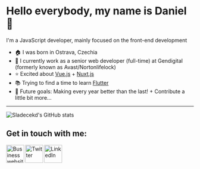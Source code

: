 # Hello everybody, my name is Daniel 👋
I'm a JavaScript developer, mainly focused on the front-end development
- 🏠 I was born in Ostrava, Czechia
- 🏢 I currently work as a senior web developer (full-time) at Gendigital (formerly known as Avast/Nortonlifelock)
- ⭐ Excited about [Vue.js](https://vuejs.org) + [Nuxt.js](https://nuxtjs.org)
- 📚 Trying to find a time to learn [Flutter](https://flutter.dev)
- 🚀 Future goals: Making every year better than the last! + Contribute a little bit more...

---
![Sladecekd's GitHub stats](https://github-readme-stats.vercel.app/api?username=sladecekd&count_private=true&show_icons=true&theme=github_dark&hide=contribs,starts,issues)

## Get in touch with me:
[<img align="left" alt="Business website" width="48px" height="48px" src="https://user-images.githubusercontent.com/35903069/154745316-c385fe46-d3d6-454e-abbc-0bca6a3a28da.svg" />](https://sladecekd.com)
[<img align="left" alt="Twitter" width="48px" height="48px" src="https://user-images.githubusercontent.com/35903069/154745314-501bc730-4835-44b5-b2a1-8a949a4bf380.svg" />](https://twitter.com/sladecek_daniel)
[<img align="left" alt="LinkedIn" width="48px" height="48px" src="https://user-images.githubusercontent.com/35903069/154746161-0573b8a7-3c21-4ca1-a462-9785ecfc4ad7.svg" />](https://cz.linkedin.com/in/danielsladecek)

